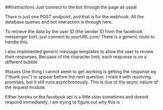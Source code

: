 ##Instructions
Just connect to the bot through the page as usual

There is just one POST endpoint, and that is for the webhook.  All the database queries and bot interaction is through here.

To retrieve the data by the user ID (the sender ID from the facebook messenger bot), just connect to yourURL.com/<userID>
There is a generic route to handle this.

I also implimented generic message templates to allow the user to review their responses.  Becuase of the character limit, each response is on a different bubble

#Issues
One thing I cannot seem to get working is getting the response eg ("thank you") to appear before the next question.
I tried it with resolving promises, but it still runs asynchronously.
This is due ot the async nature of the request module.

Either heroku or the facebook api is a little slow sometimes and doesnt respond immediately, I am trying to figure out why this is
